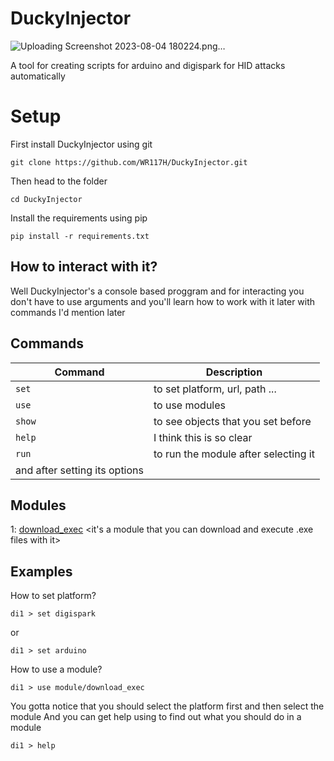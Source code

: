 # DuckyInjector


![Uploading Screenshot 2023-08-04 180224.png…]()

A tool for creating scripts for arduino and digispark for HID attacks automatically
# Setup
First install DuckyInjector using git
```
git clone https://github.com/WR117H/DuckyInjector.git
```
Then head to the folder
```
cd DuckyInjector
```
Install the requirements using pip
```
pip install -r requirements.txt
```
## How to interact with it?

Well DuckyInjector's a console based proggram and for interacting you don't have to use arguments
and you'll learn how to work with it later with commands I'd mention later

## Commands

| Command | Description |
| --- | --- |
| `set` | to set platform, url, path ... |
| `use` | to use modules |
| `show` | to see objects that you set before |
| `help` | I think this is so clear |
| `run` | to run the module after selecting it 
and after setting its options |

## Modules
1: [download_exec]() <it's a module that you can download and execute .exe files with it>

## Examples
How to set platform?
```
di1 > set digispark
```
or
```
di1 > set arduino
```
How to use a module?
```
di1 > use module/download_exec
```
You gotta notice that you should select the platform first and then select the module
And you can get help using to find out what you should do in a module
```
di1 > help
```
